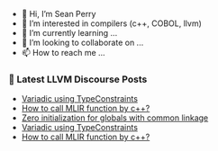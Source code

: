 - 👋 Hi, I’m Sean Perry
- 👀 I’m interested in compilers (c++, COBOL, llvm)
- 🌱 I’m currently learning ...
- 💞️ I’m looking to collaborate on ...
- 📫 How to reach me ...

<!---
s66perry/s66perry is a ✨ special ✨ repository because its `README.md` (this file) appears on your GitHub profile.
You can click the Preview link to take a look at your changes.
--->
### 📕 Latest LLVM Discourse Posts

<!-- DISCOURSE-LLVM:START -->
- [Variadic using TypeConstraints](https://discourse.llvm.org/t/variadic-using-typeconstraints/73108#post_3)
- [How to call MLIR function by c++?](https://discourse.llvm.org/t/how-to-call-mlir-function-by-c/73126#post_5)
- [Zero initialization for globals with common linkage](https://discourse.llvm.org/t/zero-initialization-for-globals-with-common-linkage/1762#post_13)
- [Variadic using TypeConstraints](https://discourse.llvm.org/t/variadic-using-typeconstraints/73108#post_2)
- [How to call MLIR function by c++?](https://discourse.llvm.org/t/how-to-call-mlir-function-by-c/73126#post_4)
<!-- DISCOURSE-LLVM:END -->
